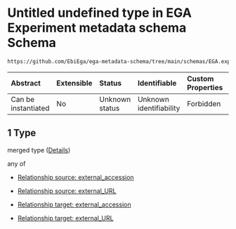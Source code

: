 # Untitled undefined type in EGA Experiment metadata schema Schema

```txt
https://github.com/EbiEga/ega-metadata-schema/tree/main/schemas/EGA.experiment.json#/properties/experiment_relationships/items/allOf/1/anyOf/2/allOf/1
```



| Abstract            | Extensible | Status         | Identifiable            | Custom Properties | Additional Properties | Access Restrictions | Defined In                                                                           |
| :------------------ | :--------- | :------------- | :---------------------- | :---------------- | :-------------------- | :------------------ | :----------------------------------------------------------------------------------- |
| Can be instantiated | No         | Unknown status | Unknown identifiability | Forbidden         | Allowed               | none                | [EGA.experiment.json\*](../../../schemas/EGA.experiment.json "open original schema") |

## 1 Type

merged type ([Details](ega-9-properties-experiment-relationships-items-allof-relationship-constraints-for-an-experiment-anyof-relationships-of-external-accessions-and-urls-optional-ones-allof-1.md))

any of

*   [Relationship source: external_accession](ega-12-definitions-relationship-source-external_accession.md "check type definition")

*   [Relationship source: external_URL](ega-12-definitions-relationship-source-external_url.md "check type definition")

*   [Relationship target: external_accession](ega-12-definitions-relationship-target-external_accession.md "check type definition")

*   [Relationship target: external_URL](ega-12-definitions-relationship-target-external_url.md "check type definition")
